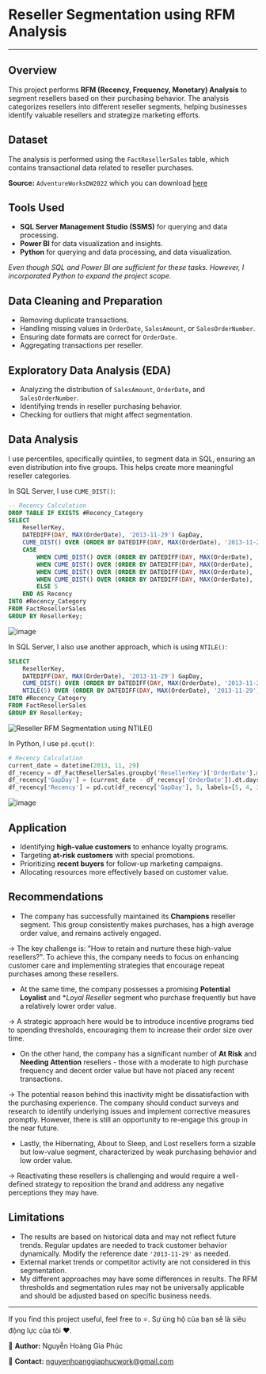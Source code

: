 # Reseller Segmentation using RFM Analysis

---

## Overview

This project performs **RFM (Recency, Frequency, Monetary) Analysis** to segment resellers based on their purchasing behavior. The analysis categorizes resellers into different reseller segments, helping businesses identify valuable resellers and strategize marketing efforts.

## Dataset

The analysis is performed using the `FactResellerSales` table, which contains transactional data related to reseller purchases.

**Source:** `AdventureWorksDW2022` which you can download [here](https://learn.microsoft.com/en-us/sql/samples/adventureworks-install-configure?view=sql-server-ver16&tabs=ssms)

## Tools Used

- **SQL Server Management Studio (SSMS)** for querying and data processing.
- **Power BI** for data visualization and insights.
- **Python** for querying and data processing, and data visualization.

*Even though SQL and Power BI are sufficient for these tasks. However, I incorporated Python to expand the project scope.*

## Data Cleaning and Preparation

- Removing duplicate transactions.
- Handling missing values in `OrderDate`, `SalesAmount`, or `SalesOrderNumber`.
- Ensuring date formats are correct for `OrderDate`.
- Aggregating transactions per reseller.

## Exploratory Data Analysis (EDA)

- Analyzing the distribution of `SalesAmount`, `OrderDate`, and `SalesOrderNumber`.
- Identifying trends in reseller purchasing behavior.
- Checking for outliers that might affect segmentation.

## Data Analysis

I use percentiles, specifically quintiles, to segment data in SQL, ensuring an even distribution into five groups. This helps create more meaningful reseller categories.

In SQL Server, I use `CUME_DIST()`:
```sql
-- Recency Calculation
DROP TABLE IF EXISTS #Recency_Category
SELECT
	ResellerKey,
	DATEDIFF(DAY, MAX(OrderDate), '2013-11-29') GapDay,
	CUME_DIST() OVER (ORDER BY DATEDIFF(DAY, MAX(OrderDate), '2013-11-29') DESC) AS Recency_Score,
    CASE 
        WHEN CUME_DIST() OVER (ORDER BY DATEDIFF(DAY, MAX(OrderDate), '2013-11-29') DESC) <= 0.2 THEN 1
        WHEN CUME_DIST() OVER (ORDER BY DATEDIFF(DAY, MAX(OrderDate), '2013-11-29') DESC) <= 0.4 THEN 2
        WHEN CUME_DIST() OVER (ORDER BY DATEDIFF(DAY, MAX(OrderDate), '2013-11-29') DESC) <= 0.6 THEN 3
        WHEN CUME_DIST() OVER (ORDER BY DATEDIFF(DAY, MAX(OrderDate), '2013-11-29') DESC) <= 0.8 THEN 4
        ELSE 5
    END AS Recency
INTO #Recency_Category
FROM FactResellerSales
GROUP BY ResellerKey;
```

![image](https://github.com/user-attachments/assets/7fd5c93a-a3f8-4fbb-8235-1cc212aba9b8)

In SQL Server, I also use another approach, which is using `NTILE()`:
```sql
SELECT
	ResellerKey,
	DATEDIFF(DAY, MAX(OrderDate), '2013-11-29') GapDay,
	CUME_DIST() OVER (ORDER BY DATEDIFF(DAY, MAX(OrderDate), '2013-11-29') DESC) AS Recency_Score,
    NTILE(5) OVER (ORDER BY DATEDIFF(DAY, MAX(OrderDate), '2013-11-29') DESC) AS Recency
INTO #Recency_Category
FROM FactResellerSales
GROUP BY ResellerKey;
```

![Reseller RFM Segmentation using NTILE()](https://github.com/user-attachments/assets/ffa81df2-a1a3-40bd-a6d0-d2a6b091ffe1)

In Python, I use `pd.qcut()`:
```python
# Recency Calculation
current_date = datetime(2013, 11, 29)
df_recency = df_FactResellerSales.groupby('ResellerKey')['OrderDate'].max().reset_index()
df_recency['GapDay'] = (current_date - df_recency['OrderDate']).dt.days
df_recency['Recency'] = pd.cut(df_recency['GapDay'], 5, labels=[5, 4, 3, 2, 1], duplicates='drop')
```

![image](https://github.com/user-attachments/assets/237e6453-428f-4d40-96da-7b85c30256fd)


## Application

- Identifying **high-value customers** to enhance loyalty programs.
- Targeting **at-risk customers** with special promotions.
- Prioritizing **recent buyers** for follow-up marketing campaigns.
- Allocating resources more effectively based on customer value.

## Recommendations

- The company has successfully maintained its **Champions** reseller segment. This group consistently makes purchases, has a high average order value, and remains actively engaged.

→ The key challenge is: "How to retain and nurture these high-value resellers?". To achieve this, the company needs to focus on enhancing customer care and implementing strategies that encourage repeat purchases among these resellers.

- At the same time, the company possesses a promising **Potential Loyalist** and **Loyal Reseller* segment who purchase frequently but have a relatively lower order value.

→ A strategic approach here would be to introduce incentive programs tied to spending thresholds, encouraging them to increase their order size over time.

- On the other hand, the company has a significant number of **At Risk** and **Needing Attention** resellers - those with a moderate to high purchase frequency and decent order value but have not placed any recent transactions.

→ The potential reason behind this inactivity might be dissatisfaction with the purchasing experience. The company should conduct surveys and research to identify underlying issues and implement corrective measures promptly. However, there is still an opportunity to re-engage this group in the near future.

- Lastly, the Hibernating, About to Sleep, and Lost resellers form a sizable but low-value segment, characterized by weak purchasing behavior and low order value.

→ Reactivating these resellers is challenging and would require a well-defined strategy to reposition the brand and address any negative perceptions they may have.

## Limitations

- The results are based on historical data and may not reflect future trends. Regular updates are needed to track customer behavior dynamically. Modify the reference date `'2013-11-29'` as needed.
- External market trends or competitor activity are not considered in this segmentation.
- My different approaches may have some differences in results. The RFM thresholds and segmentation rules may not be universally applicable and should be adjusted based on specific business needs.

---

If you find this project useful, feel free to ⭐. Sự ủng hộ của bạn sẽ là siêu động lực của tôi ❤️.

📌 **Author:** Nguyễn Hoàng Gia Phúc

📧 **Contact:** nguyenhoanggiaphucwork@gmail.com

